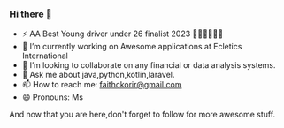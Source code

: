 ### Hi there 👋
- ⚡  AA Best Young driver under 26 finalist 2023 🥳🥳🥳🥳🥳🥳
- 🔭 I’m currently working on  Awesome applications at Ecletics International
- 👯 I’m looking to collaborate on  any financial or data analysis systems.
- 💬 Ask me about java,python,kotlin,laravel.
- 📫 How to reach me: faithckorir@gmail.com
- 😄 Pronouns: Ms



And now that you are here,don't forget to follow for more awesome stuff.

